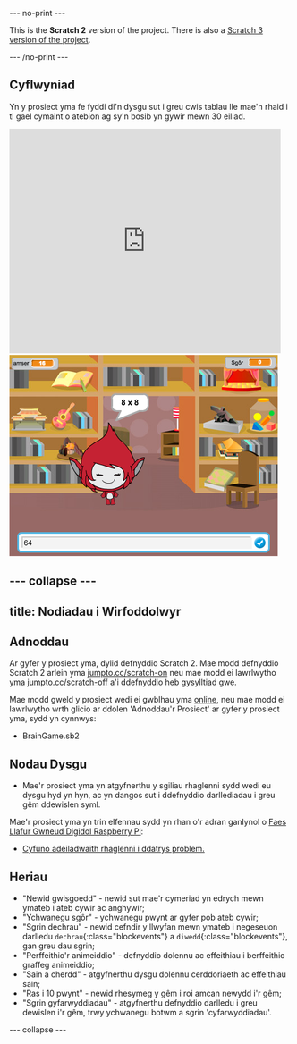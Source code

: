 --- no-print ---

This is the **Scratch 2** version of the project. There is also a [Scratch 3 version of the project](https://projects.raspberrypi.org/cy-GB/projects/brain-game).

--- /no-print ---

## Cyflwyniad 

Yn y prosiect yma fe fyddi di'n dysgu sut i greu cwis tablau lle mae'n rhaid i ti gael cymaint o atebion ag sy'n bosib yn gywir mewn 30 eiliad.

<div class="scratch-preview">
  <iframe allowtransparency="true" width="485" height="402" src="https://scratch.mit.edu/projects/embed/42225768/?autostart=false" frameborder="0"></iframe>
  <img src="images/brain-final.png">
</div>

--- collapse ---
---
title: Nodiadau i Wirfoddolwyr
---

## Adnoddau
Ar gyfer y prosiect yma, dylid defnyddio Scratch 2.  Mae modd defnyddio Scratch 2 arlein yma [jumpto.cc/scratch-on](http://jumpto.cc/scratch-on) neu mae modd ei lawrlwytho yma [jumpto.cc/scratch-off](http://jumpto.cc/scratch-off) a'i ddefnyddio heb gysylltiad gwe.

Mae modd gweld y prosiect wedi ei gwblhau yma  <a href="http://scratch.mit.edu/projects/42225768/#editor">online</a>, neu mae modd ei lawrlwytho wrth glicio ar ddolen 'Adnoddau'r Prosiect' ar gyfer y prosiect yma, sydd yn cynnwys:

+ BrainGame.sb2

## Nodau Dysgu
+ Mae'r prosiect yma yn atgyfnerthu y sgiliau rhaglenni sydd wedi eu dysgu hyd yn hyn, ac yn dangos sut i ddefnyddio darllediadau i greu gêm ddewislen syml. 

Mae'r prosiect yma yn trin elfennau sydd yn rhan o'r adran ganlynol o [Faes Llafur Gwneud Digidol Raspberry Pi](http://rpf.io/curriculum):

+ [Cyfuno adeiladwaith rhaglenni i ddatrys problem.](https://www.raspberrypi.org/curriculum/programming/builder)

## Heriau
+ "Newid gwisgoedd" - newid sut mae'r cymeriad yn edrych mewn ymateb i ateb cywir ac anghywir; 
+ "Ychwanegu sgôr" - ychwanegu pwynt ar gyfer pob ateb cywir; 
+ "Sgrin dechrau" - newid cefndir y llwyfan mewn ymateb i negeseuon darlledu `dechrau`{:class="blockevents"} a `diwedd`{:class="blockevents"}, gan greu dau sgrin; 
+ "Perffeithio'r animeiddio" - defnyddio dolennu ac effeithiau i berffeithio graffeg animeiddio; 
+ "Sain a cherdd" - atgyfnerthu dysgu dolennu cerddoriaeth ac effeithiau sain;
+ "Ras i 10 pwynt" - newid rhesymeg y gêm i roi amcan newydd i'r gêm; 
+ "Sgrin gyfarwyddiadau" - atgyfnerthu defnyddio darlledu i greu dewislen i'r gêm, trwy ychwanegu botwm a sgrin 'cyfarwyddiadau'. 

--- collapse ---
